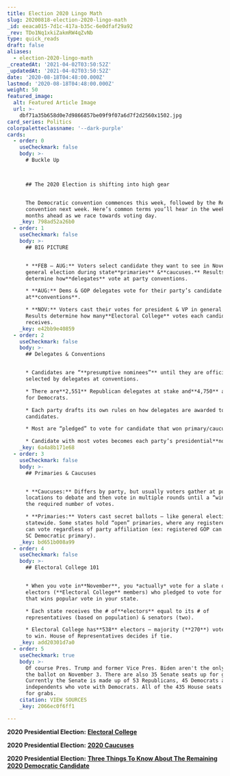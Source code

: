 ```yaml
---
title: Election 2020 Lingo Math
slug: 20200818-election-2020-lingo-math
_id: eeaca015-7d1c-417a-b35c-6e0dfaf29a92
_rev: TDo1Nq1xkiZakmRW4qZvNb
type: quick_reads
draft: false
aliases:
  - election-2020-lingo-math
_createdAt: '2021-04-02T03:50:52Z'
_updatedAt: '2021-04-02T03:50:52Z'
date: '2020-08-18T04:48:00.000Z'
lastmod: '2020-08-18T04:48:00.000Z'
weight: 50
featured_image:
  alt: Featured Article Image
  url: >-
    dbf71a35b658d0e7d9866857be09f9f07a6d7f2d2560x1502.jpg
card_series: Politics
colorpaletteclassname: '--dark-purple'
cards:
  - order: 0
    useCheckmark: false
    body: >-
      # Buckle Up  



      ## The 2020 Election is shifting into high gear


      The Democratic convention commences this week, followed by the Republican
      convention next week. Here’s common terms you’ll hear in the weeks &
      months ahead as we race towards voting day.
    _key: 798ad52a26b0
  - order: 1
    useCheckmark: false
    body: >-
      ## BIG PICTURE


      * **FEB – AUG:** Voters select candidate they want to see in November’s
      general election during state**primaries** &**caucuses.** Results
      determine how**delegates** vote at party conventions.

      * **AUG:** Dems & GOP delegates vote for their party’s candidate
      at**conventions**.

      * **NOV:** Voters cast their votes for president & VP in general election.
      Results determine how many**Electoral College** votes each candidate
      receives.
    _key: e42bb9e40859
  - order: 2
    useCheckmark: false
    body: >-
      ## Delegates & Conventions


      * Candidates are “**presumptive nominees”** until they are officially
      selected by delegates at conventions.

      * There are**2,551** Republican delegates at stake and**4,750** at stake
      for Democrats.

      * Each party drafts its own rules on how delegates are awarded to
      candidates.

      * Most are “pledged” to vote for candidate that won primary/caucus.

      * Candidate with most votes becomes each party’s presidential**nominee.**
    _key: 6a4a8b171e68
  - order: 3
    useCheckmark: false
    body: >-
      ## Primaries & Caucuses


      * **Caucuses:** Differs by party, but usually voters gather at public
      locations to debate and then vote in multiple rounds until a “winner” gets
      the required number of votes.

      * **Primaries:** Voters cast secret ballots – like general elections
      statewide. Some states hold “open” primaries, where any registered voter
      can vote regardless of party affiliation (ex: registered GOP can vote in
      SC Democratic primary).
    _key: bd651b008a99
  - order: 4
    useCheckmark: false
    body: >-
      ## Electoral College 101


      * When you vote in**November**, you *actually* vote for a slate of
      electors (**Electoral College** members) who pledged to vote for candidate
      that wins popular vote in your state.

      * Each state receives the # of**electors** equal to its # of
      representatives (based on population) & senators (two).

      * Electoral College has**538** electors – majority (**270**) votes needed
      to win. House of Representatives decides if tie.
    _key: add20301d7a0
  - order: 5
    useCheckmark: true
    body: >-
      Of course Pres. Trump and former Vice Pres. Biden aren't the only ones one
      the ballot on November 3. There are also 35 Senate seats up for grabs.
      Currently the Senate is made up of 53 Republicans, 45 Democrats and 2
      independents who vote with Democrats. All of the 435 House seats are up
      for grabs.
    citation: VIEW SOURCES
    _key: 2066ec0f6ff1

---
```

**2020 Presidential Election:** [**Electoral College**](https://smarthernews.com/electoral-college/)

**2020 Presidential Election:** [**2020 Caucuses**](https://smarthernews.com/2020-caucuses/)

**2020 Presidential Election:** [**Three Things To Know About The Remaining 2020 Democratic Candidate**](https://smarthernews.com/article/three-things-to-know-about-the-remaining-three-democratic-2020-presidential-candidates/)
